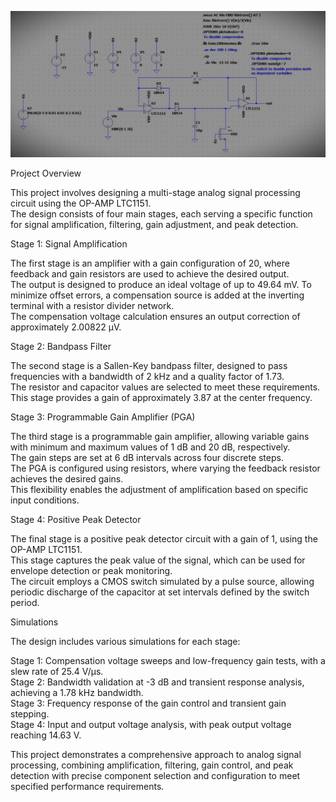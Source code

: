 ![Preview](SCIApreview.jpg)

Project Overview  

This project involves designing a multi-stage analog signal processing circuit using the OP-AMP LTC1151.  
The design consists of four main stages, each serving a specific function for signal amplification, filtering, gain adjustment, and peak detection.  

Stage 1: Signal Amplification  

The first stage is an amplifier with a gain configuration of 20, where feedback and gain resistors are used to achieve the desired output.  
The output is designed to produce an ideal voltage of up to 49.64 mV. To minimize offset errors, a compensation source is added at the inverting terminal with a resistor divider network.  
The compensation voltage calculation ensures an output correction of approximately 2.00822 µV.    

Stage 2: Bandpass Filter  

The second stage is a Sallen-Key bandpass filter, designed to pass frequencies with a bandwidth of 2 kHz and a quality factor of 1.73.      
The resistor and capacitor values are selected to meet these requirements.  
This stage provides a gain of approximately 3.87 at the center frequency.    

Stage 3: Programmable Gain Amplifier (PGA)  

The third stage is a programmable gain amplifier, allowing variable gains with minimum and maximum values of 1 dB and 20 dB, respectively.    
The gain steps are set at 6 dB intervals across four discrete steps.  
The PGA is configured using resistors, where varying the feedback resistor achieves the desired gains.  
This flexibility enables the adjustment of amplification based on specific input conditions.  

Stage 4: Positive Peak Detector  

The final stage is a positive peak detector circuit with a gain of 1, using the OP-AMP LTC1151.  
This stage captures the peak value of the signal, which can be used for envelope detection or peak monitoring.  
The circuit employs a CMOS switch simulated by a pulse source, allowing periodic discharge of the capacitor at set intervals defined by the switch period.  

Simulations  

The design includes various simulations for each stage:  

Stage 1: Compensation voltage sweeps and low-frequency gain tests, with a slew rate of 25.4 V/µs.  
Stage 2: Bandwidth validation at -3 dB and transient response analysis, achieving a 1.78 kHz bandwidth.  
Stage 3: Frequency response of the gain control and transient gain stepping.  
Stage 4: Input and output voltage analysis, with peak output voltage reaching 14.63 V.  


This project demonstrates a comprehensive approach to analog signal processing, combining amplification, filtering, gain control, and peak detection with precise component selection and configuration to meet specified performance requirements.
